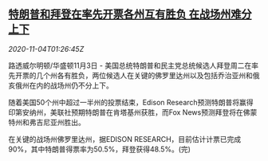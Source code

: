 <!--1604458395000-->
[特朗普和拜登在率先开票各州互有胜负 在战场州难分上下](https://cn.reuters.com/article/usa-elections-1103-tues-1-idCNKBS27K06M)
------

<div><i>2020-11-04T01:26:45Z</i></div><p>路透威尔明顿/华盛顿11月3日 - 美国总统特朗普和民主党总统候选人拜登周二在率先开票的几个州各有胜负，两位候选人在关键的佛罗里达州以及包括乔治亚州和俄亥俄州在内的战场州仍不分上下。</p><p>随着美国50个州中超过一半州的投票结束，Edison Research预测特朗普将赢得印第安纳州，美联社预期特朗普在肯塔基州获胜，而Fox News预测拜登将在佛蒙特州和弗吉尼亚州胜出。</p><p>在关键的战场州佛罗里达州，据EDISON RESEARCH，目前估计计票已完成90%，其中特朗普得票率为50.5%，拜登获得48.5%。(完)</p>
